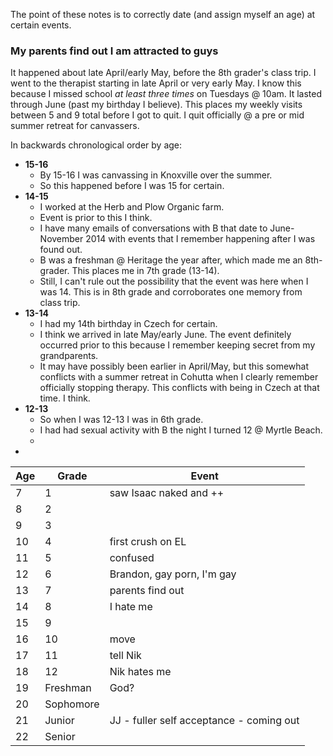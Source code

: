 The point of these notes is to correctly date (and assign myself an age) at certain events.

### My parents find out I am attracted to guys
It happened about late April/early May, before the 8th grader's class trip.
I went to the therapist starting in late April or very early May. I know this because I missed school *at least three times* on Tuesdays @ 10am. It lasted through June (past my birthday I believe). This places my weekly visits between 5 and 9 total before I got to quit. I quit officially @ a pre or mid summer retreat for canvassers.

In backwards chronological order by age:
* **15-16**
  * By 15-16 I was canvassing in Knoxville over the summer. 
  * So this happened before I was 15 for certain.
* **14-15**
  * I worked at the Herb and Plow Organic farm. 
  * Event is prior to this I think.
  * I have many emails of conversations with B that date to June-November 2014 with events that I remember happening after I was found out.
  * B was a freshman @ Heritage the year after, which made me an 8th-grader. This places me in 7th grade (13-14).
  * Still, I can't rule out the possibility that the event was here when I was 14. This is in 8th grade and corroborates one memory from class trip.
* **13-14**
  * I had my 14th birthday in Czech for certain. 
  * I think we arrived in late May/early June. The event definitely occurred prior to this because I remember keeping secret from my grandparents. 
  * It may have possibly been earlier in April/May, but this somewhat conflicts with a summer retreat in Cohutta when I clearly remember officially stopping therapy. This conflicts with being in Czech at that time. I think.
* **12-13**
  * So when I was 12-13 I was in 6th grade. 
  * I had had sexual activity with B the night I turned 12 @ Myrtle Beach.
  * 
* 

|Age|Grade|Event|
|-|-|-|
|7|1|saw Isaac naked and ++|
|8|2||
|9|3||
|10|4|first crush on EL|
|11|5|confused|
|12|6|Brandon, gay porn, I'm gay|
|13|7|parents find out|
|14|8|I hate me|
|15|9||
|16|10|move|
|17|11|tell Nik|
|18|12|Nik hates me|
|19|Freshman|God?|
|20|Sophomore||
|21|Junior|JJ - fuller self acceptance - coming out|
|22|Senior||